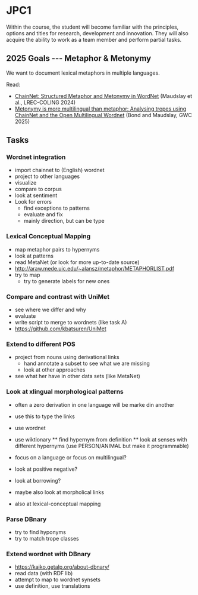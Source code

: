 # JPC1
Within the course, the student will become familiar with the principles, options and titles for research, development and innovation. They will also acquire the ability to work as a team member and perform partial tasks.

## 2025 Goals --- Metaphor & Metonymy

We want to document lexical metaphors in multiple languages.

Read:
 * [ChainNet: Structured Metaphor and Metonymy in WordNet](https://aclanthology.org/2024.lrec-main.266/) (Maudslay et al., LREC-COLING 2024)
 * [Metonymy is more multilingual than metaphor: Analysing tropes using ChainNet and the Open Multilingual Wordnet](https://github.com/unipv-larl/GWC2025/releases/download/papers/GWC2025_paper_36.pdf)  (Bond and Maudslay, GWC 2025)



## Tasks

### Wordnet integration
 * import chainnet to (English) wordnet
 * project to other languages
 * visualize
 * compare to corpus
 * look at sentiment
 * Look for errors
   * find exceptions to patterns
   * evaluate and fix
   * mainly direction, but can be type

### Lexical Conceptual Mapping
 * map metaphor pairs to hypernyms
 * look at patterns
 * read MetaNet (or look for more up-to-date source)
 * http://araw.mede.uic.edu/~alansz/metaphor/METAPHORLIST.pdf
 * try to map
   * try to generate labels for new ones

### Compare and contrast with UniMet
 * see where we differ and why
 * evaluate
 * write script to merge to wordnets (like task A)
 * https://github.com/kbatsuren/UniMet


### Extend to different POS 
 * project from nouns using derivational links
   * hand annotate a subset to see what we are missing
   * look at other approaches
 * see what her have in other data sets (like MetaNet)


### Look at xlingual morphological patterns
 * often a zero derivation in one language will be marke din another
 * use this to type the links

 * use wordnet
 * use wiktionary
 ** find hypernym from definition
 ** look at senses with different hypernyms (use PERSON/ANIMAL but make it programmable)
 * focus on a language or focus on multilingual?
 * look at positive negative?
 * look at borrowing?

 * maybe also look at morpholical links
 * also at lexical-conceptual mapping


### Parse DBnary
 * try to find hyponyms
 * try to match trope classes




### Extend wordnet with DBnary
 * https://kaiko.getalp.org/about-dbnary/
 * read data (with RDF lib) 
 * attempt to map to wordnet synsets
 * use definition, use translations
